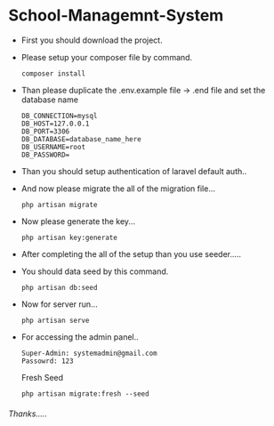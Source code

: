 # School-Managemnt-System

- First you should download the project.
- Please setup your composer file by command.
	```
	composer install
	```

- Than please duplicate the .env.example file -> .end file and set the database name
	```
	DB_CONNECTION=mysql
	DB_HOST=127.0.0.1
	DB_PORT=3306
	DB_DATABASE=database_name_here
	DB_USERNAME=root
	DB_PASSWORD=
	```
- Than you should setup authentication of laravel default auth..
- And now please migrate the all of the migration file...
	```
	php artisan migrate
	```
- Now please generate the key...
	```
	php artisan key:generate
	```	
- After completing the all of the setup than you use seeder.....
- You should data seed by this command.
	```
	php artisan db:seed
	```
- Now for server run...
	```
	php artisan serve
	```
- For accessing the admin panel..
    ```
    Super-Admin: systemadmin@gmail.com
    Passowrd: 123
    ```
    Fresh Seed
    ```
    php artisan migrate:fresh --seed
    ```



###### Thanks.....		
